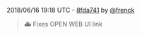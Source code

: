 2018/06/16 19:18 UTC - [8fda741](https://github.com/hassio-addons/addon-unifi/commit/8fda741e846d19f917eb83d2b719d3975751ebd0) by [@frenck](https://github.com/frenck)
> :ambulance: Fixes OPEN WEB UI link 

